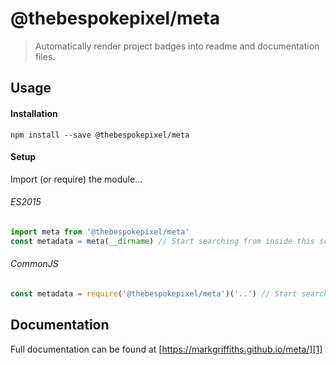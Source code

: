 # @thebespokepixel/meta

> Automatically render project badges into readme and documentation files.

## Usage
#### Installation

```shell
npm install --save @thebespokepixel/meta
```

#### Setup

Import (or require) the module…

###### ES2015

```javascript
import meta from '@thebespokepixel/meta'
const metadata = meta(__dirname) // Start searching from inside this scripts module
```

###### CommonJS

```javascript
const metadata = require('@thebespokepixel/meta')('..') // Start searching from the cwd's parent.
```

## Documentation
Full documentation can be found at [https://markgriffiths.github.io/meta/][1]

[1]: https://markgriffiths.github.io/meta/
